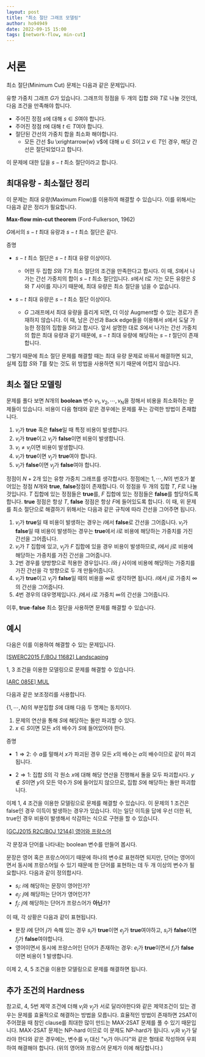 ```yaml
---
layout: post
title: "최소 절단 그래프 모델링"
author: ho94949
date: 2022-09-15 15:00
tags: [network-flow, min-cut]
---
```


# 서론

최소 절단(Minimum Cut) 문제는 다음과 같은 문제입니다.



유향 가중치 그래프 $G$가 있습니다. 그래프의 정점을 두 개의 집합 $S$와 $T$로 나눌 것인데, 다음 조건을 만족해야 합니다.

- 주어진 정점 $s$에 대해 $s \in S$여야 합니다.
- 주어진 정점 $t$에 대해 $t \in T$여야 합니다.
- 절단된 간선의 가중치 합을 최소화 해야합니다.
  - 모든 간선 $u \xrightarrow{w} v$에 대해 $u \in S$이고 $v \in T$인 경우, 해당 간선은 절단되었다고 합니다.

이 문제에 대한 답을 $s-t$ 최소 절단이라고 합니다.

## 최대유랑 - 최소절단 정리

이 문제는 최대 유량(Maximum Flow)를 이용하여 해결할 수 있습니다. 이를 위해서는 다음과 같은 정리가 필요합니다.

**Max-flow min-cut theorem** (Ford-Fulkerson, 1962)

$G$에서의 $s-t$ 최대 유량과 $s-t$ 최소 절단은 같다.

증명

- $s-t$ 최소 절단은 $s-t$ 최대 유량 이상이다.
  - 어떤 두 집합 $S$와 $T$가 최소 절단의 조건을 만족한다고 합시다. 이 때, $S$에서 나가는 간선 가중치의 합이 $s-t$ 최소 절단입니다. $s$에서 $t$로 가는 모든 유량은 $S$와 $T$ 사이를 지나기 때문에, 최대 유량은 최소 절단을 넘을 수  없습니다.

- $s-t$ 최대 유량은 $s-t$ 최소 절단 이상이다.
  - $G$ 그래프에서 최대 유량을 흘리게 되면, 더 이상 Augment할 수 있는 경로가 존재하지 않습니다. 이 때, 남은 간선과 Back edge들을 이용해서 $s$에서 도달 가능한 정점의 집합을 $S$라고 합시다. 앞서 설명한 대로 $S$에서 나가는 간선 가중치의 합은 최대 유량과 같기 때문에, $s-t$ 최대 유량에 해당하는 $s-t$ 절단이 존재합니다.

그렇기 때문에 최소 절단 문제를 해결할 때는 최대 유량 문제로 바꿔서 해결하면 되고, 실제 집합 $S$와 $T$를 찾는 것도 위 방법을 사용하면 되기 때문에 어렵지 않습니다.

## 최소 절단 모델링

문제를 풀다 보면 $N$개의 **boolean** 변수 $v_1, v_2, \cdots, v_N$을 정해서 비용을 최소화하는 문제들이 있습니다. 비용이 다음 형태와 같은 경우에는 문제를 푸는 강력한 방법이 존재합니다.

1. $v_i$가 **true** 혹은 **false**일 때 특정 비용이 발생합니다.
2. $v_i$가 **true**이고 $v_j$가 **false**이면 비용이 발생합니다.
3. $v_i \ne v_j$이면 비용이 발생합니다.
4. $v_i$가 **true**이면 $v_j$가 **true**여야 합니다.
5. $v_i$가 **false**이면 $v_j$가 **false**여야 합니다.

정점이 $N+2$개 있는 유향 가중치 그래프를 생각합시다. 정점에는 $1, \cdots, N$의 번호가 붙어있는 정점 $N$개와 **true**, **false**정점이 존재합니다. 이 정점을 두 개의 집합 $T$, $F$로 나눌 것입니다. $T$ 집합에 있는 정점들은 **true**를, $F$ 집합에 있는 정점들은 **false**를 할당하도록 합니다. **true** 정점은 항상 $T$, **false** 정점은 항상 $F$에 들어있도록 합니다. 이 때, 위 문제를 최소 절단으로 해결하기 위해서는 다음과 같은 규칙에 따라 간선을 그어주면 됩니다.

1. $v_i$가 **true**일 때 비용이 발생하는 경우는 $i$에서 **false**로 간선을 그어줍니다. $v_i$가 **false**일 때 비용이 발생하는 경우는 **true**에서 $i$로 비용에 해당하는 가중치를 가진 간선을 그어줍니다.
2. $v_i$가 $T$ 집합에 있고, $v_j$가 $F$ 집합에 있을 경우 비용이 발생하므로, $i$에서 $j$로 비용에 해당하는 가중치를 가진 간선을 그어줍니다.
3. 2번 경우를 양방향으로 적용한 경우입니다. $i$와 $j$ 사이에 비용에 해당하는 가중치를 가진 간선을 각 방향으로 두 개 만들어줍니다.
4. $v_i$가 **true**이고 $v_j$가 **false**일 때의 비용을 $\infty$로 생각하면 됩니다. $i$에서 $j$로 가중치 $\infty$의 간선을 그어줍니다.
5. 4번 경우의 대우명제입니다. $j$에서 $i$로 가중치 $\infty$의 간선을 그어줍니다.

이후, **true**-**false** 최소 절단을 사용하면 문제를 해결할 수 있습니다.

## 예시

다음은 이를 이용하여 해결할 수 있는 문제입니다.

[[SWERC2015 F/BOJ 11682\] Landscaping](https://acmicpc.net/problem/11682)

1, 3 조건을 이용한 모델링으로 문제를 해결할 수 있습니다.

[[ARC 085E\] MUL](https://atcoder.jp/contests/arc085/tasks/arc085_c)

다음과 같은 보조정리를 사용합니다.

$\{1, \cdots, N\}$의 부분집합 $S$에 대해 다음 두 명제는 동치이다.

1. 문제의 연산을 통해 $S$에 해당하는 돌만 파괴할 수 있다.
2. $x \in S$이면 모든 $x$의 배수가 $S$에 들어있어야 한다.

증명

- $1 \Rightarrow 2$: 수 $a$를 말해서 $x$가 파괴된 경우 모든 $x$의 배수는 $a$의 배수이므로 같이 파괴됩니다.

- $2 \Rightarrow 1$: 집합 $S$의 각 원소 $x$에 대해 해당 연산을 진행해서 돌을 모두 파괴합시다. $y \not  \in S$이면 $y$의 모든 약수가 $S$에 들어있지 않으므로, 집합 $S$에 해당하는 돌만 파괴합니다.

이제 1, 4 조건을 이용한 모델링으로 문제를 해결할 수 있습니다. 이 문제의 1 조건은 false인 경우 이득이 발생하는 경우가  있습니다. 이는 일단 이득을 답에 우선 더한 뒤, true인 경우 비용이 발생해서 삭감하는 식으로 구현을 할 수 있습니다.

[[GCJ2015 R2C/BOJ 12144\] 영어와 프랑스어](https://www.acmicpc.net/problem/12144)

각 문장과 단어를 나타내는 boolean 변수를 만들어 봅시다.

문장은 영어 혹은 프랑스어이기 때문에 하나의 변수로 표현하면 되지만, 단어는 영어이면서 동시에 프랑스어일 수 있기 때문에 한 단어를 표현하는 데 두 개 이상의 변수가 필요합니다. 다음과 같이 정의합시다.

- $s_i$: $i$에 해당하는 문장이 영어인가?
- $e_j$: $j$에 해당하는 단어가 영어인가?
- $f_j$: $j$에 해당하는 단어가 프랑스어가 **아닌**가?

이 때, 각 상황은 다음과 같이 표현됩니다.

- 문장 $i$에 단어 $j$가 속해 있는 경우 $s_i$가 **true**이면 $e_j$가 **true**여야하고, $s_i$가 **false**이면 $f_j$가 **false**여야합니다.
- 영어이면서 동시에 프랑스어인 단어가 존재하는 경우: $e_i$가 **true**이면서 $f_i$가 **false**이면 비용이 $1$ 발생합니다.

이제 2, 4, 5 조건을 이용한 모델링으로 문제를 해결하면 됩니다.

## 추가 조건의 Hardness

참고로, 4, 5번 제약 조건에 더해 $v_i$와 $v_j$가 서로 달라야한다와 같은 제약조건이 있는 경우는 문제를 효율적으로 해결하는  방법을 모릅니다. 효율적인 방법이 존재하면 2SAT이 주어졌을 때 참인 clause를 최대한 많이 만드는 MAX-2SAT 문제를 풀 수 있기 때문입니다. MAX-2SAT 문제는 NP-hard 이므로 이 문제도 NP-hard가 됩니다. $v_i$와 $v_j$가  달라야 한다와 같은 경우에는, 변수를 $v_i$ 대신 "$v_i$가 아니다"와 같은 형태로 작성하여 우회하여 해결해야 합니다. (위의 영어와 프랑스어 문제가 이에 해당합니다.)
